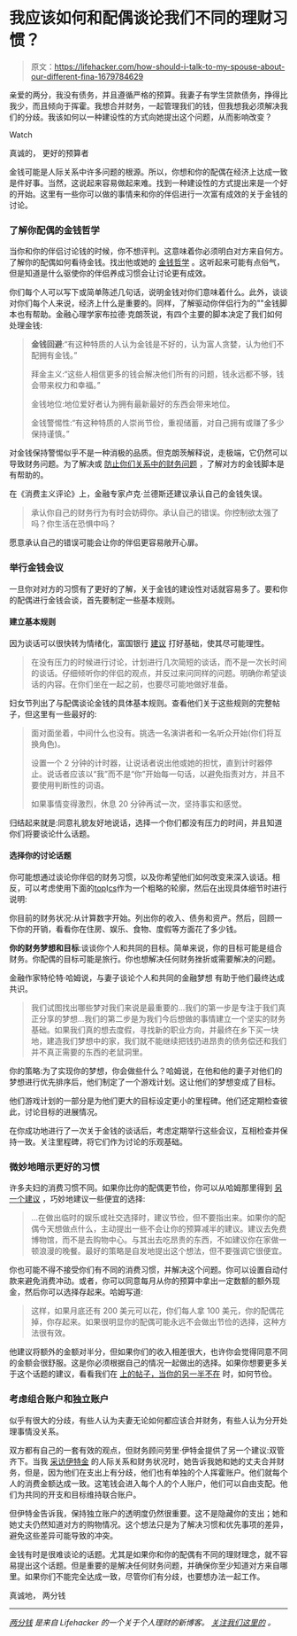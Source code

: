 # 我应该如何和配偶谈论我们不同的理财习惯？

> 原文：<https://lifehacker.com/how-should-i-talk-to-my-spouse-about-our-different-fina-1679784629>

亲爱的两分，我没有债务，并且遵循严格的预算。我妻子有学生贷款债务，挣得比我少，而且倾向于挥霍。我想合并财务，一起管理我们的钱，但我想我必须解决我们的分歧。我该如何以一种建设性的方式向她提出这个问题，从而影响改变？

Watch

真诚的，
更好的预算者

金钱可能是人际关系中许多问题的根源。所以，你想和你的配偶在经济上达成一致是件好事。当然，这说起来容易做起来难。找到一种建设性的方式提出来是一个好的开始。这里有一些你可以做的事情来和你的伴侣进行一次富有成效的关于金钱的讨论。

### 了解你配偶的金钱哲学

当你和你的伴侣讨论钱的时候，你不想评判。这意味着你必须明白对方来自何方。了解你的配偶如何看待金钱。找出他或她的 [金钱哲学](https://lifehacker.com/find-your-money-philosophy-to-avoid-fights-with-your-1561096068) 。这听起来可能有点俗气，但是知道是什么驱使你的伴侣养成习惯会让讨论更有成效。

你们每个人可以写下或简单陈述几句话，说明金钱对你们意味着什么。此外，谈谈对你们每个人来说，经济上什么是重要的。同样，了解驱动你伴侣行为的""金钱脚本也有帮助。金融心理学家布拉德·克朗茨说，有四个主要的脚本决定了我们如何处理金钱:

> **金钱回避**:“有这种特质的人认为金钱是不好的，认为富人贪婪，认为他们不配拥有金钱。”
> 
> 拜金主义:“这些人相信更多的钱会解决他们所有的问题，钱永远都不够，钱会带来权力和幸福。”
> 
> 金钱地位:地位爱好者认为拥有最新最好的东西会带来地位。
> 
> 金钱警惕性:“有这种特质的人崇尚节俭，重视储蓄，对自己拥有或赚了多少保持谨慎。”

对金钱保持警惕似乎不是一种消极的品质。但克朗茨解释说，走极端，它仍然可以导致财务问题。为了解决或 [防止你们关系中的财务问题](https://lifehacker.com/how-to-stop-fighting-about-money-with-your-significant-1543085460) ，了解对方的金钱脚本是有帮助的。

在《消费主义评论》上，金融专家卢克·兰德斯还建议承认自己的金钱失误。

> 承认你自己的财务行为有时会妨碍你。承认自己的错误。你控制欲太强了吗？你生活在恐惧中吗？

愿意承认自己的错误可能会让你的伴侣更容易敞开心扉。

### 举行金钱会议

一旦你对对方的习惯有了更好的了解，关于金钱的建设性对话就容易多了。要和你的配偶进行金钱会谈，首先要制定一些基本规则。

#### 建立基本规则

因为谈话可以很快转为情绪化，富国银行 [建议](https://www.wellsfargo.com/beyondtoday/ages-stages/conversations/spouse-partner) 打好基础，使其尽可能理性。

> 在没有压力的时候进行讨论，计划进行几次简短的谈话，而不是一次长时间的谈话。仔细倾听你的伴侣的观点，并反过来问同样的问题。明确你希望谈话的内容。在你们坐在一起之前，也要尽可能地做好准备。

妇女节列出了与配偶谈论金钱的具体基本规则。查看他们关于这些规则的完整帖子，但这里有一些最好的:

> 面对面坐着，中间什么也没有。挑选一名演讲者和一名听众开始(你们将互换角色)。
> 
> 设置一个 2 分钟的计时器，让说话者说出他或她的担忧，直到计时器停止。说话者应该以“我”而不是“你”开始每一句话，以避免指责对方，并且不要使用判断性的词语。
> 
> 如果事情变得激烈，休息 20 分钟再试一次，坚持事实和感觉。

归结起来就是:同意礼貌友好地说话，选择一个你们都没有压力的时间，并且知道你们将要谈论什么话题。

#### 选择你的讨论话题

你可能想通过谈论你伴侣的财务习惯，以及你希望他们如何改变来深入谈话。相反，可以考虑使用下面的[top](https://www.wellsfargo.com/beyondtoday/ages-stages/conversations/spouse-partner)I[cs](https://www.wellsfargo.com/beyondtoday/ages-stages/conversations/spouse-partner)作为一个粗略的轮廓，然后在出现具体细节时进行说明:

你目前的财务状况:从计算数字开始。列出你的收入、债务和资产。然后，回顾一下你的开销，看看你在住房、娱乐、食物、度假等方面花了多少钱。

**你的财务梦想和目标**:谈谈你个人和共同的目标。简单来说，你的目标可能是组合财务。你配偶的目标可能是旅行。你也想解决任何财务挫折或需要解决的问题。

金融作家特伦特·哈姆说，与妻子谈论个人和共同的金融梦想 有助于他们最终达成共识。

> 我们试图找出哪些梦对我们来说是最重要的…我们的第一步是专注于我们真正分享的梦想...我们的第二步是为我们今后想做的事情建立一个坚实的财务基础。如果我们真的想去度假，寻找新的职业方向，并最终在乡下买一块地，建造我们梦想中的家，我们就不能继续把钱扔进昂贵的债务偿还和我们并不真正需要的东西的老鼠洞里。

你的策略:为了实现你的梦想，你会做些什么？哈姆说，在他和他的妻子对他们的梦想进行优先排序后，他们制定了一个游戏计划。这让他们的梦想变成了目标。

他们游戏计划的一部分是为他们更大的目标设定更小的里程碑。他们还定期检查彼此，讨论目标的进展情况。

在你成功地进行了一次关于金钱的谈话后，考虑定期举行这些会议，互相检查并保持一致。关注里程碑，将它们作为讨论的乐观基础。

### 微妙地暗示更好的习惯

许多夫妇的消费习惯不同。如果你比你的配偶更节俭，你可以从哈姆那里得到 [另一个建议](http://www.thesimpledollar.com/im-frugal-but-my-spouse-is-not/) ，巧妙地建议一些便宜的选择:

> …在做出临时的娱乐或社交选择时，建议节俭，但不要指出来。如果你的配偶今天想做点什么，主动提出一些不会让你的预算减半的建议。建议去免费博物馆，而不是去购物中心。与其出去吃昂贵的东西，不如建议你在家做一顿浪漫的晚餐。最好的策略是自发地提出这个想法，但不要强调它很便宜。

你也可能不得不接受你们有不同的消费习惯，并解决这个问题。你可以设置自动付款来避免消费冲动。或者，你可以同意每月从你的预算中拿出一定数额的额外现金，然后你可以选择存起来。哈姆写道:

> 这样，如果月底还有 200 美元可以花，你们每人拿 100 美元，你的配偶花掉，你存起来。如果很明显你的配偶可能永远不会做出节俭的选择，这种方法很有效。

他建议将额外的金额对半分，但如果你们的收入相差很大，也许你会觉得同意不同的金额会很舒服。这是你必须根据自己的情况一起做出的选择。如果你想要更多关于这个话题的建议，看看我们在 [上的帖子，当你的另一半不在](https://lifehacker.com/how-can-i-be-frugal-when-my-significant-other-isn-t-1597707214) 时，如何节俭。

### 考虑组合账户和独立账户

似乎有很大的分歧，有些人认为夫妻无论如何都应该合并财务，有些人认为分开处理事情没关系。

双方都有自己的一套有效的观点，但财务顾问劳里·伊特金提供了另一个建议:双管齐下。当我 [采访伊特金](http://video.creditcards.com/EQg2/overcoming-financial-infidelity/) 的人际关系和财务状况时，她告诉我她和她的丈夫合并财务，但是，因为他们在支出上有分歧，他们也有单独的个人挥霍账户。他们就每个人的消费金额达成一致。这笔钱会进入每个人的个人账户，他们可以自由支配。他们为共同的开支和目标维持联合账户。

但伊特金告诉我，保持独立账户的透明度仍然很重要。这不是隐藏你的支出；她和她丈夫仍然知道对方的购物情况。这个想法只是为了解决习惯和优先事项的差异，避免这些差异可能导致的冲突。

金钱有时是很难谈论的话题。尤其是如果你和你的配偶有不同的理财理念，就不容易提出这个话题。但是重要的是解决任何财务问题，并确保你至少知道对方来自哪里。如果你们不能完全达成一致，尽管你们有分歧，也要想办法一起工作。

真诚地，
两分钱

* * *

[*两分钱*](http://ift.tt/MNrhmo) *是来自 Lifehacker 的一个关于个人理财的新博客。* [*关注我们这里的*](http://ift.tt/1cudqxU) *。*